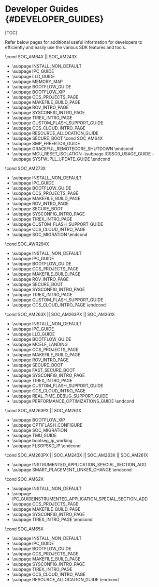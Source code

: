 # Developer Guides {#DEVELOPER_GUIDES}

[TOC]

Refer below pages for additional useful information for developers to efficiently and easily use the various
SDK features and tools.

\cond SOC_AM64X || SOC_AM243X
- \subpage INSTALL_NON_DEFAULT
- \subpage IPC_GUIDE
- \subpage LLD_GUIDE
- \subpage MEMORY_MAP
- \subpage BOOTFLOW_GUIDE
- \subpage BOOTFLOW_XIP
- \subpage CCS_PROJECTS_PAGE
- \subpage MAKEFILE_BUILD_PAGE
- \subpage ROV_INTRO_PAGE
- \subpage SYSCONFIG_INTRO_PAGE
- \subpage TIREX_INTRO_PAGE
- \subpage CUSTOM_FLASH_SUPPORT_GUIDE
- \subpage CCS_CLOUD_INTRO_PAGE
- \subpage RESOURCE_ALLOCATION_GUIDE
- \subpage SECURE_BOOT
\cond SOC_AM64X
- \subpage SMP_FREERTOS_GUIDE
- \subpage GRACEFUL_REMOTECORE_SHUTDOWN
\endcond
- \subpage MCU_RESET_ISOLATION
-\subpage ICSSG0_USAGE_GUIDE
-\subpage SYSFW_PLL_UPDATE_GUIDE
\endcond

\cond SOC_AM273X
- \subpage INSTALL_NON_DEFAULT
- \subpage IPC_GUIDE
- \subpage BOOTFLOW_GUIDE
- \subpage CCS_PROJECTS_PAGE
- \subpage MAKEFILE_BUILD_PAGE
- \subpage ROV_INTRO_PAGE
- \subpage SECURE_BOOT
- \subpage SYSCONFIG_INTRO_PAGE
- \subpage TIREX_INTRO_PAGE
- \subpage CUSTOM_FLASH_SUPPORT_GUIDE
- \subpage CCS_CLOUD_INTRO_PAGE
- \subpage SOC_MIGRATION
\endcond

\cond SOC_AWR294X
- \subpage INSTALL_NON_DEFAULT
- \subpage IPC_GUIDE
- \subpage BOOTFLOW_GUIDE
- \subpage CCS_PROJECTS_PAGE
- \subpage MAKEFILE_BUILD_PAGE
- \subpage ROV_INTRO_PAGE
- \subpage SECURE_BOOT
- \subpage SYSCONFIG_INTRO_PAGE
- \subpage TIREX_INTRO_PAGE
- \subpage CUSTOM_FLASH_SUPPORT_GUIDE
- \subpage CCS_CLOUD_INTRO_PAGE
\endcond

\cond SOC_AM263X || SOC_AM263PX || SOC_AM261X
- \subpage INSTALL_NON_DEFAULT
- \subpage IPC_GUIDE
- \subpage LLD_GUIDE
- \subpage BOOTFLOW_GUIDE
- \subpage MCELF_LANDING
- \subpage CCS_PROJECTS_PAGE
- \subpage MAKEFILE_BUILD_PAGE
- \subpage ROV_INTRO_PAGE
- \subpage SECURE_BOOT
- \subpage FAST_SECURE_BOOT
- \subpage SYSCONFIG_INTRO_PAGE
- \subpage TIREX_INTRO_PAGE
- \subpage CUSTOM_FLASH_SUPPORT_GUIDE
- \subpage CCS_CLOUD_INTRO_PAGE
- \subpage REAL_TIME_DEBUG_SUPPORT_GUIDE
- \subpage PERFORMANCE_OPTIMIZATIONS_GUIDE
\endcond

\cond SOC_AM263PX || SOC_AM261X
- \subpage BOOTFLOW_XIP
- \subpage OPTIFLASH_CONFIGURE
- \subpage SOC_MIGRATION
- \subpage TMU_GUIDE
- \subpage bootseg_ip_working
- \subpage FLSOPSKD_IP
\endcond

\cond SOC_AM263PX || SOC_AM243X || SOC_AM263X || SOC_AM261X
- \subpage INSTRUMENTED_APPLICATION_SPECIAL_SECTION_ADD
- \subpage SMART_PLACEMENT_LINKER_CHANGE
\endcond

\cond SOC_AM62X
- \subpage INSTALL_NON_DEFAULT
- \subpage IPC_GUIDEINSTRUMENTED_APPLICATION_SPECIAL_SECTION_ADD
- \subpage CCS_PROJECTS_PAGE
- \subpage MAKEFILE_BUILD_PAGE
- \subpage SYSCONFIG_INTRO_PAGE
- \subpage TIREX_INTRO_PAGE
\endcond

\cond SOC_AM65X
- \subpage INSTALL_NON_DEFAULT
- \subpage IPC_GUIDE
- \subpage BOOTFLOW_GUIDE
- \subpage CCS_PROJECTS_PAGE
- \subpage MAKEFILE_BUILD_PAGE
- \subpage SYSCONFIG_INTRO_PAGE
- \subpage TIREX_INTRO_PAGE
- \subpage CCS_CLOUD_INTRO_PAGE
- \subpage RESOURCE_ALLOCATION_GUIDE
\endcond
